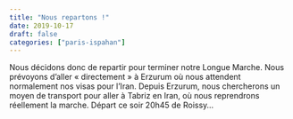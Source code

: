```yaml
---
title: "Nous repartons !"
date: 2019-10-17
draft: false
categories: ["paris-ispahan"]
---
```


Nous décidons donc de repartir pour terminer notre Longue Marche. Nous prévoyons d’aller « directement » à Erzurum où nous attendent normalement nos visas pour l’Iran. Depuis Erzurum, nous chercherons un moyen de transport pour aller à Tabriz en Iran, où nous reprendrons réellement la marche. Départ ce soir 20h45 de Roissy…
